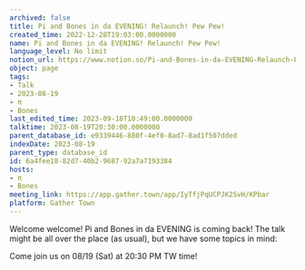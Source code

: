 ```yaml
---
archived: false
title: Pi and Bones in da EVENING! Relaunch! Pew Pew!
created_time: 2022-12-28T19:03:00.0000000
name: Pi and Bones in da EVENING! Relaunch! Pew Pew!
language_level: No limit
notion_url: https://www.notion.so/Pi-and-Bones-in-da-EVENING-Relaunch-Pew-Pew-6a4fee1882d740b2968792a7a7193384
object: page
tags:
- Talk
- 2023-08-19
- π
- Bones
last_edited_time: 2023-09-18T10:49:00.0000000
talktime: 2023-08-19T20:30:00.0000000
parent_database_id: e9339446-880f-4ef0-8ad7-8ad1f507dded
indexDate: 2023-08-19
parent_type: database_id
id: 6a4fee18-82d7-40b2-9687-92a7a7193384
hosts:
- π
- Bones
meeting_link: https://app.gather.town/app/IyTfjPqUCPJK2SvH/KPbar
platform: Gather Town
---
```


Welcome welcome! Pi and Bones in da EVENING is coming back! 
The talk might be all over the place (as usual), but we have some topics in mind:


   
   
   

Come join us on 08/19 (Sat) at 20:30 PM TW time!























